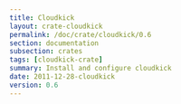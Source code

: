 ```yaml
---
title: Cloudkick
layout: crate-cloudkick
permalink: /doc/crate/cloudkick/0.6
section: documentation
subsection: crates
tags: [cloudkick-crate]
summary: Install and configure cloudkick
date: 2011-12-28-cloudkick
version: 0.6
---
```

